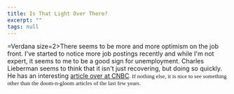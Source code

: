 ```yaml
---
title: Is That Light Over There?
excerpt: ""
tags: null
---
```

=Verdana size=2>There seems to be more and more optimism on the job front. I've started to notice more job postings recently and while I'm not expert, it seems to me to be a good sign for unemployment. Charles Lieberman seems to think that it isn't just recovering, but doing so quickly. He has an interesting </font><a href="http://moneycentral.msn.com/content/invest/extra/P60611.asp">article over at CNBC</a><font face=Verdana size=2>. If nothing else, it is nice to see something other than the doom-n-gloom articles of the last few years.